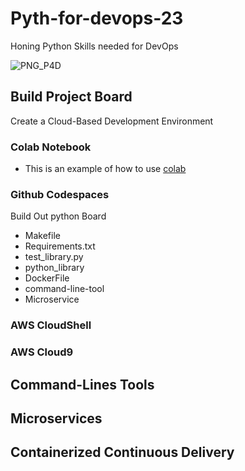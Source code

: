 # Pyth-for-devops-23
Honing Python Skills needed for DevOps

![PNG_P4D](https://user-images.githubusercontent.com/50235388/230630033-bb528803-be76-457d-afb8-fa2eb5dd763d.png)

## Build Project Board

Create a Cloud-Based Development Environment

### Colab Notebook

* This is an example of how to use [colab](https://github.com/NamsyJay/Pyth-for-devops-23/blob/main/starting_pydevops_23.ipynb)

### Github Codespaces

Build Out python Board

* Makefile 
* Requirements.txt
* test_library.py
* python_library
* DockerFile
* command-line-tool
* Microservice



### AWS CloudShell
### AWS Cloud9


## Command-Lines Tools

## Microservices

## Containerized Continuous Delivery
